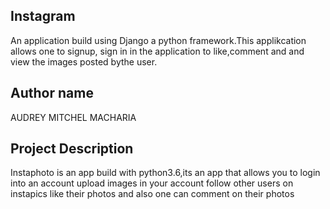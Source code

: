 ## Instagram
An application build using Django a python framework.This applikcation allows one to signup, sign in in the application to like,comment and and view the images posted bythe user.

## Author name
AUDREY MITCHEL MACHARIA

## Project Description
Instaphoto  is an app build with python3.6,its an app that allows you to login into an account upload images in your
account follow other users on instapics  like their photos and also one can comment on their photos

